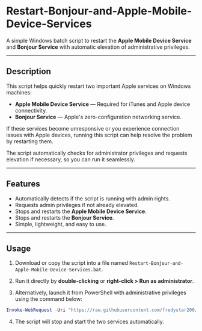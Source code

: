 # Restart-Bonjour-and-Apple-Mobile-Device-Services

A simple Windows batch script to restart the **Apple Mobile Device Service** and **Bonjour Service** with automatic elevation of administrative privileges.

---

## Description

This script helps quickly restart two important Apple services on Windows machines:

- **Apple Mobile Device Service** — Required for iTunes and Apple device connectivity.
- **Bonjour Service** — Apple's zero-configuration networking service.

If these services become unresponsive or you experience connection issues with Apple devices, running this script can help resolve the problem by restarting them.

The script automatically checks for administrator privileges and requests elevation if necessary, so you can run it seamlessly.

---

## Features

- Automatically detects if the script is running with admin rights.
- Requests admin privileges if not already elevated.
- Stops and restarts the **Apple Mobile Device Service**.
- Stops and restarts the **Bonjour Service**.
- Simple, lightweight, and easy to use.

---

## Usage

1. Download or copy the script into a file named `Restart-Bonjour-and-Apple-Mobile-Device-Services.bat`.

2. Run it directly by **double-clicking** or **right-click > Run as administrator**.

3. Alternatively, launch it from PowerShell with administrative privileges using the command below:

```powershell
Invoke-WebRequest -Uri "https://raw.githubusercontent.com/fredystar200/Restart-Bonjour-and-Apple-Mobile-Device-Services/main/Restart%20Bonjour%20and%20Apple%20Mobile%20Device%20Services.bat" -OutFile "$env:TEMP\Restart Bonjour and Apple Mobile Device Services.bat"; Start-Process -FilePath "$env:TEMP\Restart Bonjour and Apple Mobile Device Services.bat" -Verb RunAs
```

4. The script will stop and start the two services automatically.
